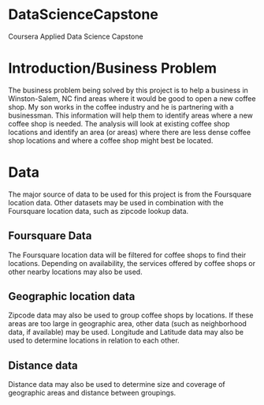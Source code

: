 # DataScienceCapstone
Coursera Applied Data Science Capstone

# Introduction/Business Problem
The business problem being solved by this project is to help a business in Winston-Salem, NC find areas where it would be good to open a new coffee shop. 
My son works in the coffee industry and he is partnering with a businessman. This information will help them to identify areas where a new coffee shop is needed. The analysis will look at existing coffee shop locations and identify an area (or areas) where there are less dense coffee shop locations and where a coffee shop might best be located. 

# Data
The major source of data to be used for this project is from the Foursquare location data. Other datasets may be used in combination with the Foursquare location data, such as zipcode lookup data. 
## Foursquare Data
The Foursquare location data will be filtered for coffee shops to find their locations. Depending on availability, the services offered by coffee shops or other nearby locations may also be used.

## Geographic location data
Zipcode data may also be used to group coffee shops by locations. If these areas are too large in geographic area, other data (such as neighborhood data, if available) may be used.  Longitude and Latitude data may also be used to determine locations in relation to each other.

## Distance data
Distance data may also be used to determine size and coverage of geographic areas and distance between groupings.

